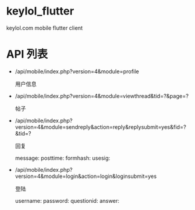# keylol_flutter
keylol.com mobile flutter client

# API 列表  

* /api/mobile/index.php?version=4&module=profile  

    用户信息  

* /api/mobile/index.php?version=4&module=viewthread&tid=?&page=?  

    帖子  
   
* /api/mobile/index.php?version=4&module=sendreply&action=reply&replysubmit=yes&fid=?&tid=?

    回复
    
    message:
    posttime:
    formhash:
    usesig:

* /api/mobile/index.php?version=4&module=login&action=login&loginsubmit=yes

    登陆

    username:
    password:
    questionid:
    answer: